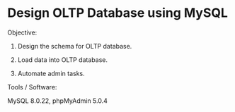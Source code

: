 # Design OLTP Database using MySQL

Objective: 

1. Design the schema for OLTP database.

2. Load data into OLTP database.

3. Automate admin tasks.

Tools / Software:

MySQL 8.0.22, phpMyAdmin 5.0.4

